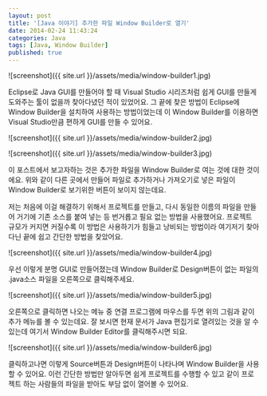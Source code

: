 ```yaml
---
layout: post
title: '[Java 이야기] 추가한 파일 Window Builder로 열기'
date: 2014-02-24 11:43:24
categories: Java
tags: [Java, Window Builder]
published: true
---
```


![screenshot]({{ site.url }}/assets/media/window-builder1.jpg)

Eclipse로 Java GUI를 만들어야 할 때 Visual Studio 시리즈처럼 쉽게 GUI를 만들게 도와주는 툴이 없을까 찾아다녔던 적이 있었어요. 그 끝에 찾은 방법이 Eclipse에 Window Builder을 설치하여 사용하는 방법이었는데 이 Window Builder를 이용하면 Visual Studio만큼 편하게 GUI를 만들 수 있어요.

![screenshot]({{ site.url }}/assets/media/window-builder2.jpg)

![screenshot]({{ site.url }}/assets/media/window-builder3.jpg)

이 포스트에서 보고자하는 것은 추가한 파일을 Window Builder로 여는 것에 대한 것이에요. 위와 같이 다른 곳에서 만들어 파일로 추가하거나 가져오기로 넣은 파일이 Window Builder로 보기위한 버튼이 보이지 않는데요.

저는 처음에 이걸 해결하기 위해서 프로젝트를 만들고, 다시 동일한 이름의 파일을 만들어 거기에 기존 소스를 붙여 넣는 등 번거롭고 필요 없는 방법을 사용했어요. 프로젝트 규모가 커지면 커질수록 이 방법은 사용하기가 힘들고 낭비되는 방법이라 여기저기 찾아다닌 끝에 쉽고 간단한 방법을 찾았어요.

![screenshot]({{ site.url }}/assets/media/window-builder4.jpg)

우선 이렇게 분명 GUI로 만들어졌는데 Window Builder로 Design버튼이 없는 파일의 .java소스 파일을 오른쪽으로 클릭해주세요.

![screenshot]({{ site.url }}/assets/media/window-builder5.jpg)

오른쪽으로 클릭하면 나오는 메뉴 중 연결 프로그램에 마우스를 두면 위의 그림과 같이 추가 메뉴를 볼 수 있는데요. 잘 보시면 현재 문서가 Java 편집기로 열려있는 것을 알 수 있는데 여기서 Window Builder Editor를 클릭해주시면 되요.

![screenshot]({{ site.url }}/assets/media/window-builder6.jpg)

클릭하고나면 이렇게 Source버튼과 Design버튼이 나타나며 Window Builder을 사용할 수 있어요. 이런 간단한 방법만 알아두면 쉽게 프로젝트를 수행할 수 있고 같이 프로젝트 하는 사람들의 파일을 받아도 부담 없이 열어볼 수 있어요.



